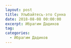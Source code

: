 ```yaml
---
layout: post
title: Улыбайтесь-это Сунна
date: 2018-08-08 00:00:00
excerpt: Ибрагим Дадиков
tag:
categories:
  - Ибрагим Дадиков
---
```


<div id="vk_playlist_-148559660_12"></div>

<script type="text/javascript" src="https://vk.com/js/api/openapi.js?158"></script>

<script type="text/javascript">
  (function() {
    VK.Widgets.Playlist("vk_playlist_-148559660_12", -148559660, 12,'1f6d7502c7498da3d0');
  }());
</script>